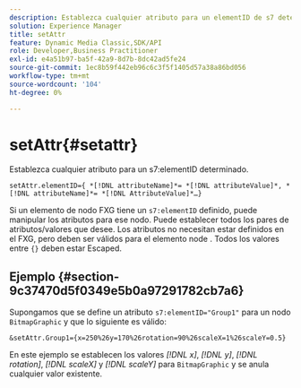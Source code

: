 ```yaml
---
description: Establezca cualquier atributo para un elementID de s7 determinado.
solution: Experience Manager
title: setAttr
feature: Dynamic Media Classic,SDK/API
role: Developer,Business Practitioner
exl-id: e4a51b97-ba5f-42a9-8d7b-8dc42ad5fe24
source-git-commit: 1ec8b59f442eb96c6c3f5f1405d57a38a86bd056
workflow-type: tm+mt
source-wordcount: '104'
ht-degree: 0%

---
```


# setAttr{#setattr}

Establezca cualquier atributo para un s7:elementID determinado.

`setAttr.elementID={ *[!DNL attributeName]*= *[!DNL attributeValue]*, *[!DNL attributeName]*= *[!DNL AttributeValue]*…}`

Si un elemento de nodo FXG tiene un `s7:elementID` definido, puede manipular los atributos para ese nodo. Puede establecer todos los pares de atributos/valores que desee. Los atributos no necesitan estar definidos en el FXG, pero deben ser válidos para el elemento node . Todos los valores entre `{}` deben estar Escaped.

## Ejemplo {#section-9c37470d5f0349e5b0a97291782cb7a6}

Supongamos que se define un atributo `s7:elementID="Group1"` para un nodo `BitmapGraphic` y que lo siguiente es válido:

`&setAttr.Group1={x=250%26y=170%26rotation=90%26scaleX=1%26scaleY=0.5}`

En este ejemplo se establecen los valores *[!DNL x]*, *[!DNL y]*, *[!DNL rotation]*, *[!DNL scaleX]* y *[!DNL scaleY]* para `BitmapGraphic` y se anula cualquier valor existente.
